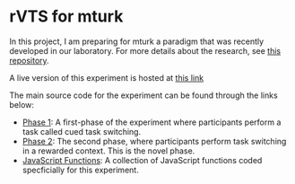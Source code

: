 # rVTS for mturk

In this project, I am preparing for mturk a paradigm that was recently developed in our laboratory. For more details about the research, see [this repository](https://github.com/dab414/braun_arrington_2018).  

A live version of this experiment is hosted at [this link](https://davebraun.org/rvts)  

The main source code for the experiment can be found through the links below:  

* [Phase 1](cued/index.html): A first-phase of the experiment where participants perform a task called cued task switching.  
* [Phase 2](run/index.html): The second phase, where participants perform task switching in a rewarded context. This is the novel phase.  
* [JavaScript Functions](js/rvts_functions.js): A collection of JavaScript functions coded specficially for this experiment.


